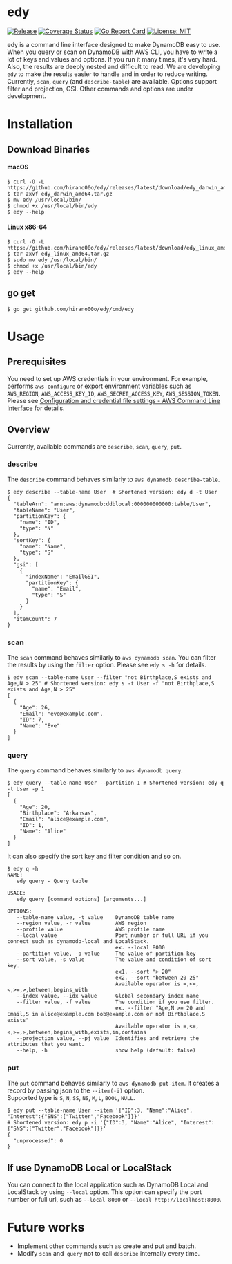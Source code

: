 # edy

[![Release](https://github.com/hirano00o/edy/actions/workflows/release.yml/badge.svg)](https://github.com/hirano00o/edy/actions/workflows/release.yml)
[![Coverage Status](https://coveralls.io/repos/github/hirano00o/edy/badge.svg?branch=master)](https://coveralls.io/github/hirano00o/edy?branch=master)
[![Go Report Card](https://goreportcard.com/badge/github.com/hirano00o/edy)](https://goreportcard.com/report/github.com/hirano00o/edy)
[![License: MIT](https://img.shields.io/badge/License-MIT-yellow.svg)](https://opensource.org/licenses/MIT)

edy is a command line interface designed to make DynamoDB easy to use.
When you query or scan on DynamoDB with AWS CLI, you have to write a lot of keys and values and options.
If you run it many times, it's very hard. Also, the results are deeply nested and difficult to read.
We are developing `edy` to make the results easier to handle and in order to reduce writing.
Currently, `scan`, `query` (and `describe-table`) are available. Options support filter and projection, GSI.
Other commands and options are under development.

# Installation
## Download Binaries

#### macOS

```shell
$ curl -O -L https://github.com/hirano00o/edy/releases/latest/download/edy_darwin_amd64.tar.gz
$ tar zxvf edy_darwin_amd64.tar.gz
$ mv edy /usr/local/bin/
$ chmod +x /usr/local/bin/edy
$ edy --help
```

#### Linux x86-64

```shell
$ curl -O -L https://github.com/hirano00o/edy/releases/latest/download/edy_linux_amd64.tar.gz
$ tar zxvf edy_linux_amd64.tar.gz
$ sudo mv edy /usr/local/bin/
$ chmod +x /usr/local/bin/edy
$ edy --help
```

## go get

```shell
$ go get github.com/hirano00o/edy/cmd/edy
```

# Usage
## Prerequisites

You need to set up AWS credentials in your environment. For example, performs `aws configure` or export environment variables such as `AWS_REGION`, `AWS_ACCESS_KEY_ID`, `AWS_SECRET_ACCESS_KEY`, `AWS_SESSION_TOKEN`.
Please see [Configuration and credential file settings - AWS Command Line Interface](https://docs.aws.amazon.com/cli/latest/userguide/cli-configure-files.html) for details.

## Overview

Currently, available commands are `describe`, `scan`, `query`, `put`.

### describe

The `describe` command behaves similarly to `aws dynamodb describe-table`.

```console
$ edy describe --table-name User  # Shortened version: edy d -t User
{
  "tableArn": "arn:aws:dynamodb:ddblocal:000000000000:table/User",
  "tableName": "User",
  "partitionKey": {
    "name": "ID",
    "type": "N"
  },
  "sortKey": {
    "name": "Name",
    "type": "S"
  },
  "gsi": [
    {
      "indexName": "EmailGSI",
      "partitionKey": {
        "name": "Email",
        "type": "S"
      }
    }
  ],
  "itemCount": 7
}
```

### scan

The `scan` command behaves similarly to `aws dynamodb scan`.  You can filter the results by using the `filter` option. Please see `edy s -h` for details.

```console
$ edy scan --table-name User --filter "not Birthplace,S exists and Age,N > 25" # Shortened version: edy s -t User -f "not Birthplace,S exists and Age,N > 25"
[
  {
    "Age": 26,
    "Email": "eve@example.com",
    "ID": 7,
    "Name": "Eve"
  }
]
```

### query

The `query` command behaves similarly to `aws dynamodb query`.

```console
$ edy query --table-name User --partition 1 # Shortened version: edy q -t User -p 1
[
  {
    "Age": 20,
    "Birthplace": "Arkansas",
    "Email": "alice@example.com",
    "ID": 1,
    "Name": "Alice"
  }
]
```

It can also specify the sort key and filter condition and so on.

```console
$ edy q -h
NAME:
   edy query - Query table

USAGE:
   edy query [command options] [arguments...]

OPTIONS:
   --table-name value, -t value    DynamoDB table name
   --region value, -r value        AWS region
   --profile value                 AWS profile name
   --local value                   Port number or full URL if you connect such as dynamodb-local and LocalStack.
                                   ex. --local 8000
   --partition value, -p value     The value of partition key
   --sort value, -s value          The value and condition of sort key.
                                   ex1. --sort "> 20"
                                   ex2. --sort "between 20 25"
                                   Available operator is =,<=,<,>=,>,between,begins_with
   --index value, --idx value      Global secondary index name
   --filter value, -f value        The condition if you use filter.
                                   ex. --filter "Age,N >= 20 and Email,S in alice@example.com bob@example.com or not Birthplace,S exists"
                                   Available operator is =,<=,<,>=,>,between,begins_with,exists,in,contains
   --projection value, --pj value  Identifies and retrieve the attributes that you want.
   --help, -h                      show help (default: false)
```

### put

The `put` command behaves similarly to `aws dynamodb put-item`. It creates a record by passing json to the `--item(-i)` option.  
Supported type is `S`, `N`, `SS`, `NS`, `M`, `L`, `BOOL`, `NULL`.

```console
$ edy put --table-name User --item '{"ID":3, "Name":"Alice", "Interest":{"SNS":["Twitter","Facebook"]}}'
# Shortened version: edy p -i '{"ID":3, "Name":"Alice", "Interest":{"SNS":["Twitter","Facebook"]}}'
{
  "unprocessed": 0
}
```

## If use DynamoDB Local or LocalStack

You can connect to the local application such as DynamoDB Local and LocalStack by using `--local` option.
This option can specify the port number or full url, such as `--local 8000` or `--local http://localhost:8000`.

# Future works

* Implement other commands such as create and put and batch.
* Modify `scan` and` query` not to call `describe` internally every time.
